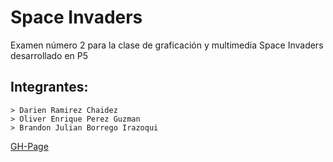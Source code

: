 # Space Invaders
Examen número 2 para la clase de graficación y multimedia
Space Invaders desarrollado en P5
## Integrantes:

```
> Darien Ramirez Chaidez
> Oliver Enrique Perez Guzman
> Brandon Julian Borrego Irazoqui
```

[GH-Page](https://chaidez13.github.io/p5-space-invaders/)